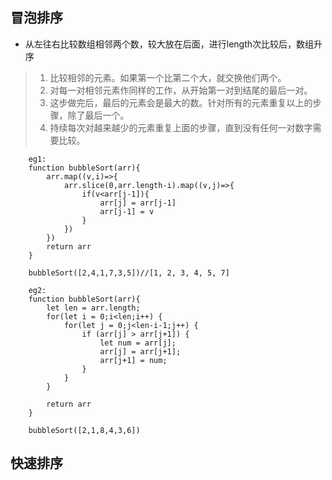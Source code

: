 ## 冒泡排序
- 从左往右比较数组相邻两个数，较大放在后面，进行length次比较后，数组升序
> 1. 比较相邻的元素。如果第一个比第二个大，就交换他们两个。
> 2. 对每一对相邻元素作同样的工作，从开始第一对到结尾的最后一对。
> 3. 这步做完后，最后的元素会是最大的数。针对所有的元素重复以上的步骤，除了最后一个。
> 4. 持续每次对越来越少的元素重复上面的步骤，直到没有任何一对数字需要比较。

		eg1:
		function bubbleSort(arr){
			arr.map((v,i)=>{
				arr.slice(0,arr.length-i).map((v,j)=>{
					if(v<arr[j-1]){
						arr[j] = arr[j-1]
						arr[j-1] = v
					}
				})
			})
			return arr
		}

		bubbleSort([2,4,1,7,3,5])//[1, 2, 3, 4, 5, 7]

		eg2:
		function bubbleSort(arr){
			let len = arr.length;
			for(let i = 0;i<len;i++) {
				for(let j = 0;j<len-i-1;j++) {
					if (arr[j] > arr[j+1]) {
						let num = arr[j];
						arr[j] = arr[j+1];
						arr[j+1] = num;
					}
				}
			}

			return arr
		}

		bubbleSort([2,1,8,4,3,6])
 ## 快速排序